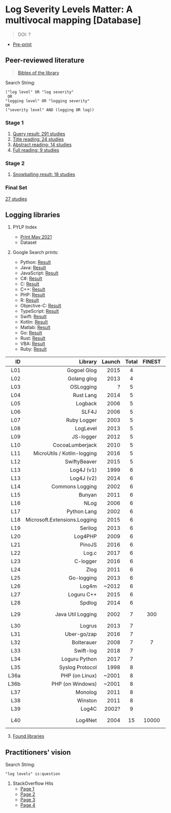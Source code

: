 # Log Severity Levels Matter: A multivocal mapping  \[Database\]
> DOI: ?

* [Pre-print](?)


## Peer-reviewed literature
> [Bibtex of the library](all-papers-final.bib)

Search String:
```
("log level" OR "log severity" 
 OR 
"logging level" OR "logging severity"
OR 
("severity level" AND (logging OR log))
 ```
### Stage 1
1. [Query result: 291 studies](peer-reviewed-literature/step1-studies-query.csv)
2. [Title reading: 24 studies](peer-reviewed-literature/step2-studies-title-reading.csv)
3. [Abstract reading: 14 studies](peer-reviewed-literature/step3-studies-abstract-reading.csv)
4. [Full reading: 9 studies](peer-reviewed-literature/step4-studies-full-reading.csv)

### Stage 2
1. [Snowballing result: 18 studies](peer-reviewed-literature/stage2-full-snowballing.csv)

### Final Set
[27 studies](peer-reviewed-literature/studies-final-set.csv)


## Logging libraries

1. PYLP Index
    - [Print May 2021](logging-libraries/prints/PYPL-index-May-2021.pdf)
    - Dataset

2. Google Search prints:

    - Python: [Result](logging-libraries/prints/logging-library-Python-Google-Search.pdf)
    - Java: [Result](logging-libraries/prints/logging-library-Java-Google-Search.pdf)
    - JavaScript: [Result](logging-libraries/prints/logging-library-JavaScript-Google-Search.pdf)
    - C#: [Result](logging-libraries/prints/logging-library-C#-Google-Search.pdf)
    - C: [Result](logging-libraries/prints/logging-library-C-Google-Search.pdf)
    - C++: [Result](logging-libraries/prints/logging-library-C++-Google-Search.pdf)
    - PHP: [Result](logging-libraries/prints/logging-library-php-Google-Search.pdf)
    - R: [Result](logging-libraries/prints/logging-library-R-Google-Search.pdf)
    - Objective-C: [Result](logging-libraries/prints/logging-library-ObjectiveC-Google-Search.pdf)
    - TypeScript: [Result](logging-libraries/prints/logging-library-Typescript-Google-Search.pdf)
    - Swift: [Result](logging-libraries/prints/logging-library-Swift-Google-Search.pdf)
    - Kotlin: [Result](logging-libraries/prints/logging-library-Kotlin-Google-Search.pdf)
    - Matlab: [Result](logging-libraries/prints/logging-library-Matlab-Google-Search.pdf)
    - Go: [Result](logging-libraries/prints/logging-library-php-Golang-Search.pdf)
    - Rust: [Result](logging-libraries/prints/logging-library-Rust-Google-Search.pdf)
    - VBA: [Result](logging-libraries/prints/logging-library-VBA-Google-Search.pdf)
    - Ruby: [Result](logging-libraries/prints/logging-library-Ruby-Golang-Search.pdf)


|   ID |                      Library | Launch | Total | FINEST | VERBOSE | FINER | TRACE | DEBUG |  FINE | CONFIG |  INFO | NOTICE |  WARN | ERROR | SEVERE | FAULT | CRITICAL |  ALERT |  FATAL | EMERG. | OTHERS                  |
|-----:|-----------------------------:|-------:|:-----:|:------:|:-------:|:-----:|:-----:|:-----:|:-----:|:------:|:-----:|:------:|:-----:|:-----:|:------:|:-----:|:--------:|:------:|:------:|:------:|-------------------------|
| L01  |                  Gogoel Glog |   2015 |   4   |        |         |       |       |       |       |        |   0   |        |   1   |   2   |        |       |          |        |    3   |        |                         |
| L02  |                  Golang glog |   2013 |   4   |        |         |       |       |       |       |        |   0   |        |   1   |   2   |        |       |          |        |    3   |        |                         |
| L03  |                    OSLogging | ?      |   5   |        |         |       |       | - [x] |       |        | - [x] | - [x]  |       | - [x] |        | - [x] |          |        |        |        | FAULT                   |
| L04  |                    Rust Lang |   2014 |   5   |        |         |       |   5   |   4   |       |        |   3   |        |   2   |   1   |        |       |          |        |        |        | OFF                     |
| L05  |                      Logback |   2006 |   5   |        |         |       |  5000 | 10000 |       |        | 20000 |        | 30000 | 40000 |        |       |          |        |        |        |                         |
| L06  |                        SLF4J |   2006 |   5   |        |         |       |     0 |    10 |       |        |    20 |        |    30 |    40 |        |       |          |        |        |        |                         |
| L07  |                  Ruby Logger |   2003 |   5   |        |         |       |       |     0 |       |        |     1 |        |     2 |     3 |        |       |          |        |      4 |        |                         |
| L08  |                     LogLevel |   2013 |   5   |        |         |       |     0 |     1 |       |        |     2 |        |     3 |     4 |        |       |          |        |        |        |                         |
| L09  |                    JS-logger |   2012 |   5   |        |         |       |     1 |     2 |       |        |     3 |        |     5 |     8 |        |       |          |        |        |        | TIME                    |
| L10  |              CocoaLumberjack |   2010 |   5   |        |       4 |       |       |     3 |       |        |     2 |        |     1 |     0 |        |       |          |        |        |        |                         |
| L11  |  MicroUtils / Kotlin-logging |   2016 |   5   |        |         |       | - [x] | - [x] |       |        | - [x] |        | - [x] | - [x] |        |       |          |        |        |        |                         |
| L12  |                 SwiftyBeaver |   2015 |   5   |        |       0 |       |       |     1 |       |        |     2 |        |     3 |     4 |        |       |          |        |        |        |                         |
| L13  |                   Log4J (v1) |   1999 |   6   |        |         |       |  600  |  500  |       |        |  400  |        |  300  |  200  |        |       |          |        |   100  |        | ALL, OFF                |
| L13  |                   Log4J (v2) |   2014 |   6   |        |         |       |  5000 | 10000 |       |        | 20000 |        | 30000 | 40000 |        |       |          |        |  50000 |        |                         |
| L14  |              Commons Logging |   2002 |   6   |        |         |       | - [x] | - [x] |       |        | - [x] |        | - [x] | - [x] |        |       |          |        |  - [x] |        |                         |
| L15  |                       Bunyan |   2011 |   6   |        |         |       |   10  |   20  |       |        |   30  |        |   40  |   50  |        |       |          |        |   60   |        |                         |
| L16  |                         NLog |   2006 |   6   |        |         |       |   0   |   1   |       |        |   2   |        |   3   |   4   |        |       |          |        |    5   |        |                         |
| L17  |                  Python Lang |   2002 |   6   |        |         |       |       |   10  |       |        |   20  |        |   30  |   40  |        |       |    50    |        |   50   |        | NOTSET                  |
| L18  | Microsoft.Extensions.Logging |   2015 |   6   |        |         |       |     0 |     1 |       |        |     2 |        |     3 |     4 |        |       |        5 |        |        |        |                         |
| L19  |                      Serilog |   2013 |   6   |        |       0 |       |       |     1 |       |        |     2 |        |     3 |     4 |        |       |          |        |      5 |        |                         |
| L20  |                      Log4PHP |   2009 |   6   |        |         |       |   500 | 10000 |       |        | 20000 |        | 30000 | 40000 |        |       |          |        |  50000 |        |                         |
| L21  |                       PinoJS |   2016 |   6   |        |         |       |    10 |    20 |       |        |    30 |        |   40  |    50 |        |       |          |        |   60   |        |                         |
| L22  |                        Log.c |   2017 |   6   |        |         |       |     0 |     1 |       |        |     2 |        |     3 |     4 |        |       |          |        |      5 |        |                         |
| L23  |                     C-logger |   2016 |   6   |        |         |       |     0 |     1 |       |        |     2 |        |     3 |     4 |        |       |          |        |      5 |        |                         |
| L24  |                         Zlog |   2011 |   6   |        |         |       |       |    20 |       |        |    40 |     60 |    80 |   100 |        |       |          |        |    120 |        |                         |
| L25  |                   Go-logging |   2013 |   6   |        |         |       |       |     5 |       |        |     4 |      3 |     2 |     1 |        |       |        0 |        |        |        |                         |
| L26  |                        Log4m |  ~2012 |   6   |        |         |       |     1 |     2 |       |        |     3 |        |     4 |     5 |        |       |          |        |      6 |        | ALL, OFF                |
| L27  |                   Loguru C++ |   2015 |   6   |        |         |       |       | 6*    |       |        |     5 |        |     4 |     3 |        |       |          |      1 |      2 |        | Verbosity_1=6           |
| L28  |                       Spdlog |   2014 |   6   |        |         |       |     0 |     1 |       |        |     2 |        |     3 |     4 |        |       |        5 |        |        |        |                         |
| L29  |            Java Util Logging |   2002 |   7   |   300  |         |  400  |       |       |  500  |   700  |  800  |        |  900  |       |  1000  |       |          |        |        |        | ALL, OFF, CONFIG        |
| L30  |                       Logrus |   2013 |   7   |        |         |       |     6 |     5 |       |        |     4 |        |     3 |     2 |        |       |          |        |      1 |        |                         |
| L31  |                  Uber-go/zap |   2016 |   7   |        |         |       |       |     0 |       |        |     1 |        |     2 |     3 |        |       |          |        |        |        |                         |
| L32  |                   Bolterauer |   2008 |   7   |      7 |         |     6 |       | 1*    |     5 |        |     4 |        |     3 |       |        |       |          |        |      2 |        | Basic=Debug             |
| L33  |                    Swift-log |   2018 |   7   |        |         |       |     0 |     1 |       |        |     2 |      3 |     4 |     5 |        |       |        6 |        |        |        |                         |
| L34  |                Loguru Python |   2017 |   7   |        |         |       |     5 |    10 |       |        |    20 |        |    30 |    40 |        |       |       50 |        |        |        | SUCCESS=25              |
| L35  |              Syslog Protocol |   1998 |   8   |        |         |       |       |   7   |       |        |   6   |    5   |   4   |   3   |        |       |     2    |    1   |        |    0   |                         |
| L36a |               PHP (on Linux) |  ~2001 |   8   |        |         |       |       |   7   |       |        |   6   |    5   |   4   |   3   |        |       |     2    |    1   |        |    0   |                         |
| L36b |             PHP (on Windows) |  ~2001 |   8   |        |         |       |       |   6   |       |        |   6   |    6   |   5   |   1   |        |       |     1    |    1   |        |        |                         |
| L37  |                      Monolog |   2011 |   8   |        |         |       |       |   100 |       |        |   200 |    250 |   300 |   400 |        |       |      500 |    550 |    600 |        |                         |
| L38  |                      Winston |   2011 |   8   |        |         |       |       |     7 |       |        |   6   |      5 |   4   |     3 |        |       |     2    |    1   |        |    0   |                         |
| L39  |                        Log4C |  2002? |   9   |        |         |       |   800 |   700 |       |        |   600 |    500 |   400 |   300 |        |       |      200 |   100  |    0   |        |                         |
| L40  |                      Log4Net |   2004 |   15  |  10000 |  10000  | 20000 | 20000 | 30000 | 30000 |        | 40000 |  50000 | 60000 | 70000 |  80000 |       |   90000  | 100000 | 110000 | 120000 | ALL, OFF, LOG4NET_DEBUG |


3. [Found libraries](logging-libraries/libraries-criteria.csv)

## Practitioners' vision

Search String:
```
"log levels" is:question
 ```

1. StackOverflow Hits
    - [Page 1](practitioners-view/prints/Highest-voted-posts-containing_log-levels-is-question_Stack-Overflow-page-1.pdf)
    - [Page 2](practitioners-view/prints/Highest-voted-posts-containing_log-levels-is-question_Stack-Overflow-page-2.pdf)
    - [Page 3](practitioners-view/prints/Highest-voted-posts-containing_log-levels-is-question_Stack-Overflow-page-3.pdf)
    - [Page 4](practitioners-view/prints/Highest-voted-posts-containing_log-levels-is-question_Stack-Overflow-page-4.pdf)